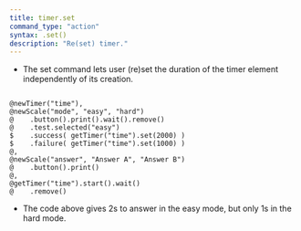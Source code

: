 ```yaml
---
title: timer.set
command_type: "action"
syntax: .set()
description: "Re(set) timer."
---
```


+ The set command lets user (re)set the duration of the timer element independently of its creation.

<!--more-->

<pre><code class="language-diff-javascript diff-highlight try-true">
@newTimer("time"),
@newScale("mode", "easy", "hard")
@    .button().print().wait().remove()
@    .test.selected("easy")
$    .success( getTimer("time").set(2000) )
$    .failure( getTimer("time").set(1000) )
@,
@newScale("answer", "Answer A", "Answer B")
@    .button().print()
@,
@getTimer("time").start().wait()
@    .remove()
</code></pre>

+ The code above gives 2s to answer in the easy mode, but only 1s in the hard mode.
